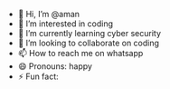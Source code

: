 - 👋 Hi, I’m @aman
- 👀 I’m interested in coding
- 🌱 I’m currently learning cyber security
- 💞️ I’m looking to collaborate on coding
- 📫 How to reach me on whatsapp
- 😄 Pronouns: happy
- ⚡ Fun fact: 

<!---
amnuuuuu/amnuuuuu is a ✨ special ✨ repository because its `README.md` (this file) appears on your GitHub profile.
You can click the Preview link to take a look at your changes.
--->
